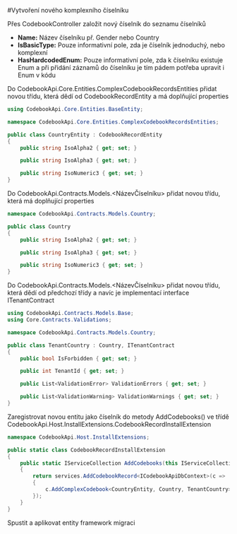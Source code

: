 #Vytvoření nového komplexního číselníku

Přes CodebookController založit nový číselník do seznamu číselníků
- **Name:** Název číselníku př. Gender nebo Country
- **IsBasicType:** Pouze informativní pole, zda je číselník jednoduchý, nebo komplexní
- **HasHardcodedEnum:** Pouze informativní pole, zda k číselníku existuje Enum a při přidání záznamů do číselníku je tím pádem potřeba upravit i Enum v kódu

Do CodebookApi.Core.Entities.ComplexCodebookRecordsEntities přidat novou třídu, která dědí od CodebookRecordEntity a má doplňující properties
``` csharp
using CodebookApi.Core.Entities.BaseEntity;

namespace CodebookApi.Core.Entities.ComplexCodebookRecordsEntities;

public class CountryEntity : CodebookRecordEntity
{
    public string IsoAlpha2 { get; set; }

    public string IsoAlpha3 { get; set; }

    public string IsoNumeric3 { get; set; }
}
```
Do CodebookApi.Contracts.Models.<NázevČíselníku> přidat novou třídu, která má doplňující properties
``` csharp
namespace CodebookApi.Contracts.Models.Country;

public class Country
{
    public string IsoAlpha2 { get; set; }

    public string IsoAlpha3 { get; set; }

    public string IsoNumeric3 { get; set; }
}
```
Do CodebookApi.Contracts.Models.<NázevČíselníku> přidat novou třídu, která dědí od předchozí třídy a navíc je implementací interface ITenantContract
``` csharp
using CodebookApi.Contracts.Models.Base;
using Core.Contracts.Validations;

namespace CodebookApi.Contracts.Models.Country;

public class TenantCountry : Country, ITenantContract
{
    public bool IsForbidden { get; set; }

    public int TenantId { get; set; }

    public List<ValidationError> ValidationErrors { get; set; }

    public List<ValidationWarning> ValidationWarnings { get; set; }
}

```
Zaregistrovat novou entitu jako číselník do metody AddCodebooks() ve třídě CodebookApi.Host.InstallExtensions.CodebookRecordInstallExtension
``` csharp
namespace CodebookApi.Host.InstallExtensions;

public static class CodebookRecordInstallExtension
{
    public static IServiceCollection AddCodebooks(this IServiceCollection services)
    {
        return services.AddCodebookRecord<ICodebookApiDbContext>(c =>
        {
            c.AddComplexCodebook<CountryEntity, Country, TenantCountry>();
        });
    }
}
```
Spustit a aplikovat entity framework migraci